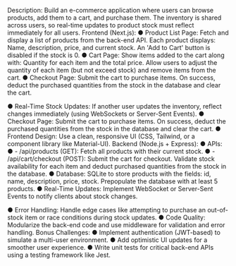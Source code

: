 Description:
Build an e-commerce application where users can browse products, add them to a cart, and
purchase them. The inventory is shared across users, so real-time updates to product stock
must reflect immediately for all users.
Frontend (Next.js):
● Product List Page: Fetch and display a list of products from the back-end API. Each
product displays: Name, description, price, and current stock. An 'Add to Cart' button is
disabled if the stock is 0.
● Cart Page: Show items added to the cart along with: Quantity for each item and the total
price. Allow users to adjust the quantity of each item (but not exceed stock) and remove
items from the cart.
● Checkout Page: Submit the cart to purchase items. On success, deduct the purchased
quantities from the stock in the database and clear the cart.


● Real-Time Stock Updates: If another user updates the inventory, reflect changes
immediately (using WebSockets or Server-Sent Events).
● Checkout Page: Submit the cart to purchase items. On success, deduct the purchased
quantities from the stock in the database and clear the cart.
● Frontend Design: Use a clean, responsive UI (CSS, Tailwind, or a component library like
Material-UI).
Backend (Node.js + Express):
● APIs:
● - /api/products (GET): Fetch all products with their current stock.
● - /api/cart/checkout (POST): Submit the cart for checkout. Validate stock availability
for each item and deduct purchased quantities from the stock in the database.
● Database: SQLite to store products with the fields: id, name, description, price, stock. Prepopulate the database
with at least 5 products.
● Real-Time Updates: Implement WebSocket or Server-Sent Events to notify clients about
stock changes.

● Error Handling: Handle edge cases like attempting to purchase an out-of-stock item or
race conditions during stock updates.
● Code Quality: Modularize the back-end code and use middleware for validation and
error handling.
Bonus Challenges:
● Implement authentication (JWT-based) to simulate a multi-user environment.
● Add optimistic UI updates for a smoother user experience.
● Write unit tests for critical back-end APIs using a testing framework like Jest.